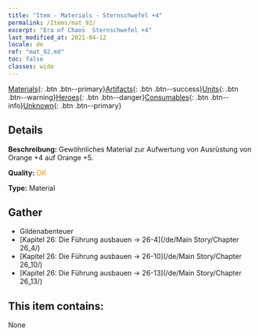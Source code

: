 ```yaml
---
title: "Item - Materials - Sternschwefel +4"
permalink: /Items/mat_92/
excerpt: "Era of Chaos  Sternschwefel +4"
last_modified_at: 2021-04-12
locale: de
ref: "mat_92.md"
toc: false
classes: wide
---
```

 [Materials](/de/Items/){: .btn .btn--primary}[Artifacts](/de/Items/Artifacts/){: .btn .btn--success}[Units](/de/Items/Units/){: .btn .btn--warning}[Heroes](/de/Items/Heroes/){: .btn .btn--danger}[Consumables](/de/Items/Consumables/){: .btn .btn--info}[Unknown](/de/Items/Unknown/){: .btn .btn--primary}

## Details
 **Beschreibung:** Gewöhnliches Material zur Aufwertung von Ausrüstung von Orange +4 auf Orange +5.

 **Quality:** <span style="color: #FF8C00">OK</span>

 **Type:** Material

## Gather

*    Gildenabenteuer 
*    [Kapitel 26: Die Führung ausbauen -> 26-4](/de/Main Story/Chapter 26_4/) 
*    [Kapitel 26: Die Führung ausbauen -> 26-10](/de/Main Story/Chapter 26_10/) 
*    [Kapitel 26: Die Führung ausbauen -> 26-13](/de/Main Story/Chapter 26_13/) 

## This item contains:

  None

